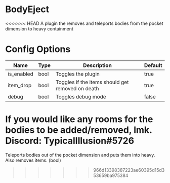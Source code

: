 # BodyEject
<<<<<<< HEAD
A plugin the removes and teleports bodies from the pocket dimension to heavy containment
# Config Options
| Name | Type | Description | Default |
| --- | --- | --- | --- |
| is_enabled | bool | Toggles the plugin | true |
| item_drop | bool | Toggles if the items should get removed on death | true |
| debug | bool | Toggles debug mode | false |


If you would like any rooms for the bodies to be added/removed, lmk. Discord: TypicalIllusion#5726
=======
Teleports bodies out of the pocket dimension and puts them into heavy. Also removes items. (bool)
>>>>>>> 966d13398387223ae60395d15d353659ba975384
